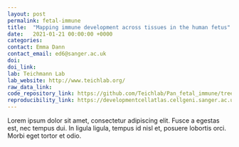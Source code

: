 ```yaml
---
layout: post
permalink: fetal-immune
title:  "Mapping immune development across tissues in the human fetus"
date:   2021-01-21 00:00:00 +0000
categories: 
contact: Emma Dann
contact_email: ed6@sanger.ac.uk
doi: 
doi_link: 
lab: Teichmann Lab
lab_website: http://www.teichlab.org/
raw_data_link: 
code_repository_link: https://github.com/Teichlab/Pan_fetal_immune/tree/master/src/utils/scArches_utils
reproducibility_link: https://developmentcellatlas.cellgeni.sanger.ac.uk/fetal-immune
---
```

Lorem ipsum dolor sit amet, consectetur adipiscing elit. Fusce a egestas est, nec tempus dui. In ligula ligula, tempus id nisl et, posuere lobortis orci. Morbi eget tortor et odio.